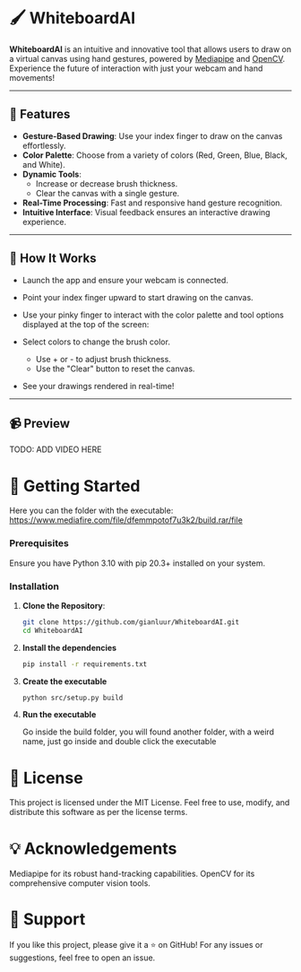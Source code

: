 # 🖌️ WhiteboardAI

**WhiteboardAI** is an intuitive and innovative tool that allows users to draw on a virtual canvas using hand gestures, powered by [Mediapipe](https://mediapipe.dev/) and [OpenCV](https://opencv.org/). Experience the future of interaction with just your webcam and hand movements!

---

## 🎨 Features

- **Gesture-Based Drawing**: Use your index finger to draw on the canvas effortlessly.
- **Color Palette**: Choose from a variety of colors (Red, Green, Blue, Black, and White).
- **Dynamic Tools**:
  - Increase or decrease brush thickness.
  - Clear the canvas with a single gesture.
- **Real-Time Processing**: Fast and responsive hand gesture recognition.
- **Intuitive Interface**: Visual feedback ensures an interactive drawing experience.

---

## 📸 How It Works
 - Launch the app and ensure your webcam is connected.

 - Point your index finger upward to start drawing on the canvas.

 - Use your pinky finger to interact with the color palette and tool options displayed at the top of the screen:

- Select colors to change the brush color.
  - Use + or - to adjust brush thickness.
  - Use the "Clear" button to reset the canvas.
- See your drawings rendered in real-time!

---

## 📹 Preview
TODO: ADD VIDEO HERE


# 🚀 Getting Started
Here you can the folder with the executable:
https://www.mediafire.com/file/dfemmpotof7u3k2/build.rar/file

### Prerequisites

Ensure you have Python 3.10 with pip 20.3+ installed on your system.

### Installation

1. **Clone the Repository**:
   ```bash
   git clone https://github.com/gianluur/WhiteboardAI.git
   cd WhiteboardAI

2. **Install the dependencies**
    ```bash
   pip install -r requirements.txt

3. **Create the executable**
   ```bash
   python src/setup.py build

4. **Run the executable**

    Go inside the build folder, you will found another folder, with a weird name, just go inside and double click the executable 

# 📜 License
This project is licensed under the MIT License.
Feel free to use, modify, and distribute this software as per the license terms.

# 💡 Acknowledgements
Mediapipe for its robust hand-tracking capabilities.
OpenCV for its comprehensive computer vision tools.

# 🌟 Support
If you like this project, please give it a ⭐ on GitHub!
For any issues or suggestions, feel free to open an issue.

